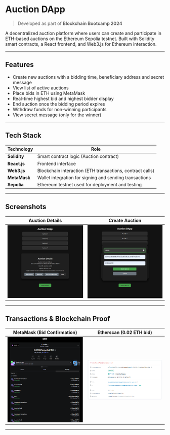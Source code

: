 # Auction DApp

> Developed as part of **Blockchain Bootcamp 2024**  

> 
A decentralized auction platform where users can create and participate in ETH-based auctions on the Ethereum Sepolia testnet. Built with Solidity smart contracts, a React frontend, and Web3.js for Ethereum interaction.

---

## Features

- Create new auctions with a bidding time, beneficiary address and secret message
- View list of active auctions
- Place bids in ETH using MetaMask
- Real-time highest bid and highest bidder display
- End auction once the bidding period expires
- Withdraw funds for non-winning participants
- View secret message (only for the winner)

---

## Tech Stack

| Technology     | Role |
|----------------|------|
| **Solidity**   | Smart contract logic (Auction contract) |
| **React.js**   | Frontend interface |
| **Web3.js**    | Blockchain interaction (ETH transactions, contract calls) |
| **MetaMask**   | Wallet integration for signing and sending transactions |
| **Sepolia**    | Ethereum testnet used for deployment and testing |
---
## Screenshots

| Auction Details | Create Auction |
|----------------|-----------------|
| ![](./screenshots/AuctionDetails.PNG) | ![](./screenshots/CreateAuction.PNG) |

---

## Transactions & Blockchain Proof

| MetaMask (Bid Confirmation) | Etherscan (0.02 ETH bid) |
|-----------------------------|--------------------------|
| ![](./screenshots/MetaMask.PNG) | ![](./screenshots/EtherScan.PNG) |

---
